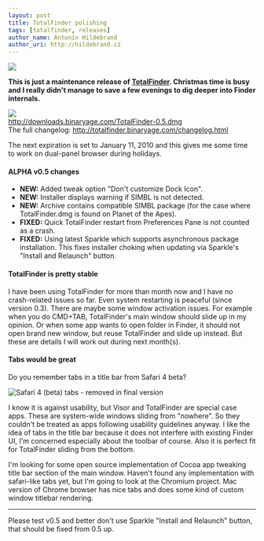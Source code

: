 ```yaml
---
layout: post
title: TotalFinder polishing
tags: [totalfinder, releases]
author_name: Antonin Hildebrand
author_uri: http://hildebrand.cz
---
```


<img src="{{site.url}}/shared/img/icons/totalfinder-64.png" class="intro-icon"/>

**This is just a maintenance release of [TotalFinder](http://totalfinder.binaryage.com). Christmas time is busy and I really didn't manage to save a few evenings to dig deeper into Finder internals.**

<div class="blog-download">
    <a class="download-link" href="http://downloads.binaryage.com/TotalFinder-0.5.dmg"><img src="{{site.url}}/shared/img/small-download-button.png"/><div>http://downloads.binaryage.com/TotalFinder-0.5.dmg</div></a>
    <div class="download-note">The full changelog: <a href="http://totalfinder.binaryage.com/changelog.html">http://totalfinder.binaryage.com/changelog.html</a></div>
</div>

The next expiration is set to January 11, 2010 and this gives me some time to work on dual-panel browser during holidays.

#### ALPHA v0.5 changes

<ul class="changes">
    <li><b>NEW:</b> Added tweak option "Don't customize Dock Icon".</li>
    <li><b>NEW:</b> Installer displays warning if SIMBL is not detected.</li>
    <li><b>NEW:</b> Archive contains compatible SIMBL package (for the case where TotalFinder.dmg is found on Planet of the Apes).</li>
    <li><b>FIXED:</b> Quick TotalFinder restart from Preferences Pane is not counted as a crash.</li>
    <li><b>FIXED:</b> Using latest Sparkle which supports asynchronous package installation. This fixes installer choking when updating via Sparkle's "Install and Relaunch" button.</li>
</ul>

#### TotalFinder is pretty stable

I have been using TotalFinder for more than month now and I have no crash-related issues so far. Even system restarting is peaceful (since version 0.3).
There are maybe some window activation issues. For example when you do CMD+TAB, TotalFinder's main window should slide up in my opinion. 
Or when some app wants to open folder in Finder, it should not open brand new window, but reuse TotalFinder 
and slide up instead. But these are details I will work out during next month(s).

#### Tabs would be great

Do you remember tabs in a title bar from Safari 4 beta?

<img class="blog-image" src="{{site.url}}/images/safari-beta-tabs.jpg" title="Safari 4 (beta) tabs - removed in final version"> 

I know it is against usability, but Visor and TotalFinder are special case apps. These are system-wide windows sliding from "nowhere". 
So they couldn't be treated as apps following usability guidelines anyway. 
I like the idea of tabs in the title bar because it does not interfere with existing
Finder UI, I'm concerned especially about the toolbar of course. Also it is perfect fit for TotalFinder sliding from the bottom.

I'm looking for some open source implementation of Cocoa app tweaking title bar section of the main window. 
Haven't found any implementation with safari-like tabs yet, but I'm going to look at the Chromium project. 
Mac version of Chrome browser has nice tabs and does some kind of custom window titlebar rendering.

---

Please test v0.5 and better don't use Sparkle "Install and Relaunch" button, that should be fixed from 0.5 up.